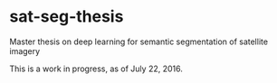# sat-seg-thesis
Master thesis on deep learning for semantic segmentation of satellite imagery

This is a work in progress, as of July 22, 2016.
